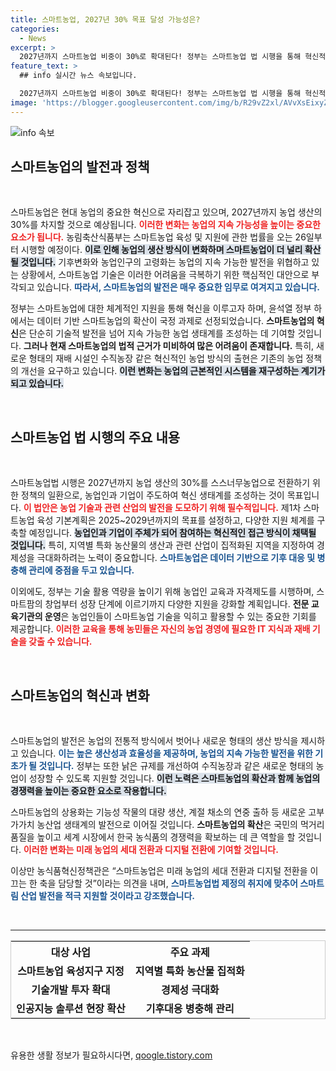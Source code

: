 ```yaml
---
title: 스마트농업, 2027년 30% 목표 달성 가능성은?
categories:
  - News
excerpt: >
  2027년까지 스마트농업 비중이 30%로 확대된다! 정부는 스마트농업 법 시행을 통해 혁신적 농업 생태계를 조성하고, 새로운 기술로 농산업의 미래를 열겠다고 선언했다. 지금 바로 스마트농업의 변화를 확인해보세요!
feature_text: >
  ## info 실시간 뉴스 속보입니다.

  2027년까지 스마트농업 비중이 30%로 확대된다! 정부는 스마트농업 법 시행을 통해 혁신적 농업 생태계를 조성하고, 새로운 기술로 농산업의 미래를 열겠다고 선언했다. 지금 바로 스마트농업의 변화를 확인해보세요!
image: 'https://blogger.googleusercontent.com/img/b/R29vZ2xl/AVvXsEixyZcFfHzMRdzZMjFBmAUKJYCLCGyLL1o632UiGVXcaFdKo_bkvkuCioo0uUKlGfBVcT3P84aROyZIXSBEx3Aw5nCQ3pTgDom1WDC4m8eifvWiAmWEEVb4x6G_l8C0QH225ldMjyaFvpxGEBGNO37VmDTDMHGhJPq73UglMfDca1-0aw/s1600/blogspot.png'
---
```


<p><img src="https://blogger.googleusercontent.com/img/b/R29vZ2xl/AVvXsEixyZcFfHzMRdzZMjFBmAUKJYCLCGyLL1o632UiGVXcaFdKo_bkvkuCioo0uUKlGfBVcT3P84aROyZIXSBEx3Aw5nCQ3pTgDom1WDC4m8eifvWiAmWEEVb4x6G_l8C0QH225ldMjyaFvpxGEBGNO37VmDTDMHGhJPq73UglMfDca1-0aw/s1600/blogspot.png" alt="info 속보" /></p>

<h2 data-ke-size="size26">스마트농업의 발전과 정책</h2>

<p data-ke-size="size16">&nbsp;</p>

<p>스마트농업은 현대 농업의 중요한 혁신으로 자리잡고 있으며, 2027년까지 농업 생산의 30%를 차지할 것으로 예상됩니다. <b><span style="color: #ee2323;">이러한 변화는 농업의 지속 가능성을 높이는 중요한 요소가 됩니다.</span></b> 농림축산식품부는 스마트농업 육성 및 지원에 관한 법률을 오는 26일부터 시행할 예정이다. <b><span style="background-color: #21538527;">이로 인해 농업의 생산 방식이 변화하며 스마트농업이 더 널리 확산될 것입니다.</span></b> 기후변화와 농업인구의 고령화는 농업의 지속 가능한 발전을 위협하고 있는 상황에서, 스마트농업 기술은 이러한 어려움을 극복하기 위한 핵심적인 대안으로 부각되고 있습니다. <b><span style="color: #1a5490;">따라서, 스마트농업의 발전은 매우 중요한 임무로 여겨지고 있습니다.</span></b></p>

<p>정부는 스마트농업에 대한 체계적인 지원을 통해 혁신을 이루고자 하며, 윤석열 정부 하에서는 데이터 기반 스마트농업의 확산이 국정 과제로 선정되었습니다. <b>스마트농업의 혁신</b>은 단순히 기술적 발전을 넘어 지속 가능한 농업 생태계를 조성하는 데 기여할 것입니다. <b><span style="ee2323;">그러나 현재 스마트농업의 법적 근거가 미비하여 많은 어려움이 존재합니다.</span></b> 특히, 새로운 형태의 재배 시설인 수직농장 같은 혁신적인 농업 방식의 출현은 기존의 농업 정책의 개선을 요구하고 있습니다. <b><span style="background-color: #21538527;">이런 변화는 농업의 근본적인 시스템을 재구성하는 계기가 되고 있습니다.</span></b></p>

<p data-ke-size="size16">&nbsp;</p>

<h2 data-ke-size="size26">스마트농업 법 시행의 주요 내용</h2>

<p data-ke-size="size16">&nbsp;</p>

<p>스마트농업법 시행은 2027년까지 농업 생산의 30%를 스스너무농업으로 전환하기 위한 정책의 일환으로, 농업인과 기업이 주도하여 혁신 생태계를 조성하는 것이 목표입니다. <b><span style="color: #ee2323;">이 법안은 농업 기술과 관련 산업의 발전을 도모하기 위해 필수적입니다.</span></b> 제1차 스마트농업 육성 기본계획은 2025~2029년까지의 목표를 설정하고, 다양한 지원 체계를 구축할 예정입니다. <b><span style="background-color: #21538527;">농업인과 기업이 주체가 되어 참여하는 혁신적인 접근 방식이 채택될 것입니다.</span></b> 특히, 지역별 특화 농산물의 생산과 관련 산업이 집적화된 지역을 지정하여 경제성을 극대화하려는 노력이 중요합니다. <b><span style="color: #1a5490;">스마트농업은 데이터 기반으로 기후 대응 및 병충해 관리에 중점을 두고 있습니다.</span></b></p>

<p>이외에도, 정부는 기술 활용 역량을 높이기 위해 농업인 교육과 자격제도를 시행하며, 스마트팜의 창업부터 성장 단계에 이르기까지 다양한 지원을 강화할 계획입니다. <b>전문 교육기관의 운영</b>은 농업인들이 스마트농업 기술을 익히고 활용할 수 있는 중요한 기회를 제공합니다. <b><span style="color: #ee2323;">이러한 교육을 통해 농민들은 자신의 농업 경영에 필요한 IT 지식과 재배 기술을 갖출 수 있습니다.</span></b></p>

<p data-ke-size="size16">&nbsp;</p>

<h2 data-ke-size="size26">스마트농업의 혁신과 변화</h2>

<p data-ke-size="size16">&nbsp;</p>

<p>스마트농업의 발전은 농업의 전통적 방식에서 벗어나 새로운 형태의 생산 방식을 제시하고 있습니다. <b><span style="color: #1a5490;">이는 높은 생산성과 효율성을 제공하며, 농업의 지속 가능한 발전을 위한 기초가 될 것입니다.</span></b> 정부는 또한 낡은 규제를 개선하여 수직농장과 같은 새로운 형태의 농업이 성장할 수 있도록 지원할 것입니다. <b><span style="background-color: #21538527;">이런 노력은 스마트농업의 확산과 함께 농업의 경쟁력을 높이는 중요한 요소로 작용합니다.</span></b></p>

<p>스마트농업의 상용화는 기능성 작물의 대량 생산, 계절 채소의 연중 출하 등 새로운 고부가가치 농산업 생태계의 발전으로 이어질 것입니다. <b>스마트농업의 확산</b>은 국민의 먹거리 품질을 높이고 세계 시장에서 한국 농식품의 경쟁력을 확보하는 데 큰 역할을 할 것입니다. <b><span style="color: #ee2323;">이러한 변화는 미래 농업의 세대 전환과 디지털 전환에 기여할 것입니다.</span></b></p>

<p>이상만 농식품혁신정책관은 “스마트농업은 미래 농업의 세대 전환과 디지털 전환을 이끄는 한 축을 담당할 것”이라는 의견을 내며, <b><span style="color: #1a5490;">스마트농업법 제정의 취지에 맞추어 스마트림 산업 발전을 적극 지원할 것이라고 강조했습니다.</span></b></p>

<p data-ke-size="size16">&nbsp;</p>

<hr />

<table style="width: 100%; text-align: center; border: solid 1px #ccc;">
    <tr>
        <th><b>대상 사업</b></th>
        <th><b>주요 과제</b></th>
    </tr>
    <tr>
        <td style="text-align: center; height: 17px;"><b>스마트농업 육성지구 지정</b></td>
        <td style="text-align: center; height: 17px;"><b>지역별 특화 농산물 집적화</b></td>
    </tr>
    <tr>
        <td style="text-align: center; height: 17px;"><b>기술개발 투자 확대</b></td>
        <td style="text-align: center; height: 17px;"><b>경제성 극대화</b></td>
    </tr>
    <tr>
        <td style="text-align: center; height: 17px;"><b>인공지능 솔루션 현장 확산</b></td>
        <td style="text-align: center; height: 17px;"><b>기후대응 병충해 관리</b></td>
    </tr>
</table>

<p data-ke-size="size16">&nbsp;</p>
유용한 생활 정보가 필요하시다면, <a href="https://qoogle.tistory.com" rel="dofollow">qoogle.tistory.com</a>


